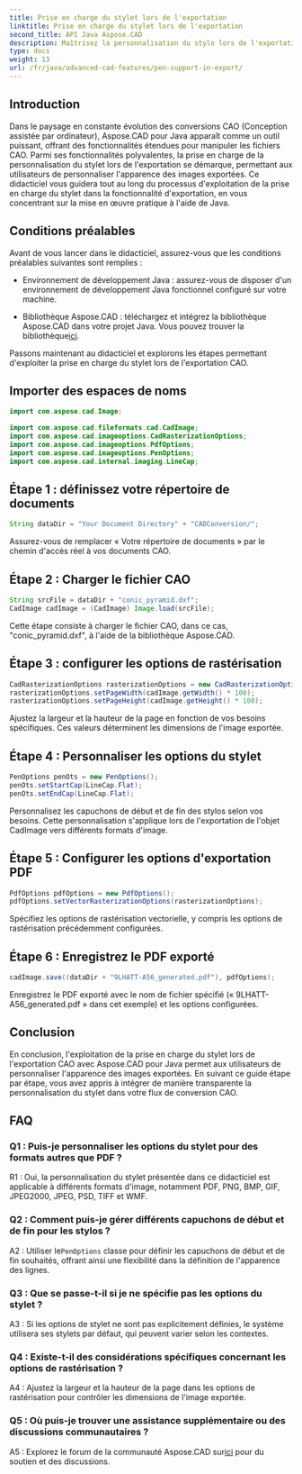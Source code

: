 ```yaml
---
title: Prise en charge du stylet lors de l'exportation
linktitle: Prise en charge du stylet lors de l'exportation
second_title: API Java Aspose.CAD
description: Maîtrisez la personnalisation du stylo lors de l'exportation CAO avec Aspose.CAD pour Java. Suivez notre guide étape par étape pour une intégration transparente.
type: docs
weight: 13
url: /fr/java/advanced-cad-features/pen-support-in-export/
---
```

## Introduction

Dans le paysage en constante évolution des conversions CAO (Conception assistée par ordinateur), Aspose.CAD pour Java apparaît comme un outil puissant, offrant des fonctionnalités étendues pour manipuler les fichiers CAO. Parmi ses fonctionnalités polyvalentes, la prise en charge de la personnalisation du stylet lors de l'exportation se démarque, permettant aux utilisateurs de personnaliser l'apparence des images exportées. Ce didacticiel vous guidera tout au long du processus d'exploitation de la prise en charge du stylet dans la fonctionnalité d'exportation, en vous concentrant sur la mise en œuvre pratique à l'aide de Java.

## Conditions préalables

Avant de vous lancer dans le didacticiel, assurez-vous que les conditions préalables suivantes sont remplies :

- Environnement de développement Java : assurez-vous de disposer d'un environnement de développement Java fonctionnel configuré sur votre machine.

-  Bibliothèque Aspose.CAD : téléchargez et intégrez la bibliothèque Aspose.CAD dans votre projet Java. Vous pouvez trouver la bibliothèque[ici](https://releases.aspose.com/cad/java/).

Passons maintenant au didacticiel et explorons les étapes permettant d'exploiter la prise en charge du stylet lors de l'exportation CAO.

## Importer des espaces de noms

```java
import com.aspose.cad.Image;

import com.aspose.cad.fileformats.cad.CadImage;
import com.aspose.cad.imageoptions.CadRasterizationOptions;
import com.aspose.cad.imageoptions.PdfOptions;
import com.aspose.cad.imageoptions.PenOptions;
import com.aspose.cad.internal.imaging.LineCap;
```

## Étape 1 : définissez votre répertoire de documents

```java
String dataDir = "Your Document Directory" + "CADConversion/";
```

Assurez-vous de remplacer « Votre répertoire de documents » par le chemin d'accès réel à vos documents CAO.

## Étape 2 : Charger le fichier CAO

```java
String srcFile = dataDir + "conic_pyramid.dxf";
CadImage cadImage = (CadImage) Image.load(srcFile);
```

Cette étape consiste à charger le fichier CAO, dans ce cas, "conic_pyramid.dxf", à l'aide de la bibliothèque Aspose.CAD.

## Étape 3 : configurer les options de rastérisation

```java
CadRasterizationOptions rasterizationOptions = new CadRasterizationOptions();
rasterizationOptions.setPageWidth(cadImage.getWidth() * 100);
rasterizationOptions.setPageHeight(cadImage.getHeight() * 100);
```

Ajustez la largeur et la hauteur de la page en fonction de vos besoins spécifiques. Ces valeurs déterminent les dimensions de l'image exportée.

## Étape 4 : Personnaliser les options du stylet

```java
PenOptions penOts = new PenOptions();
penOts.setStartCap(LineCap.Flat);
penOts.setEndCap(LineCap.Flat);
```

Personnalisez les capuchons de début et de fin des stylos selon vos besoins. Cette personnalisation s'applique lors de l'exportation de l'objet CadImage vers différents formats d'image.

## Étape 5 : Configurer les options d'exportation PDF

```java
PdfOptions pdfOptions = new PdfOptions();
pdfOptions.setVectorRasterizationOptions(rasterizationOptions);
```

Spécifiez les options de rastérisation vectorielle, y compris les options de rastérisation précédemment configurées.

## Étape 6 : Enregistrez le PDF exporté

```java
cadImage.save((dataDir + "9LHATT-A56_generated.pdf"), pdfOptions);
```

Enregistrez le PDF exporté avec le nom de fichier spécifié (« 9LHATT-A56_generated.pdf » dans cet exemple) et les options configurées.

## Conclusion

En conclusion, l'exploitation de la prise en charge du stylet lors de l'exportation CAO avec Aspose.CAD pour Java permet aux utilisateurs de personnaliser l'apparence des images exportées. En suivant ce guide étape par étape, vous avez appris à intégrer de manière transparente la personnalisation du stylet dans votre flux de conversion CAO.

## FAQ

### Q1 : Puis-je personnaliser les options du stylet pour des formats autres que PDF ?

R1 : Oui, la personnalisation du stylet présentée dans ce didacticiel est applicable à différents formats d'image, notamment PDF, PNG, BMP, GIF, JPEG2000, JPEG, PSD, TIFF et WMF.

### Q2 : Comment puis-je gérer différents capuchons de début et de fin pour les stylos ?

 A2 : Utiliser le`PenOptions` classe pour définir les capuchons de début et de fin souhaités, offrant ainsi une flexibilité dans la définition de l'apparence des lignes.

### Q3 : Que se passe-t-il si je ne spécifie pas les options du stylet ?

A3 : Si les options de stylet ne sont pas explicitement définies, le système utilisera ses stylets par défaut, qui peuvent varier selon les contextes.

### Q4 : Existe-t-il des considérations spécifiques concernant les options de rastérisation ?

A4 : Ajustez la largeur et la hauteur de la page dans les options de rastérisation pour contrôler les dimensions de l'image exportée.

### Q5 : Où puis-je trouver une assistance supplémentaire ou des discussions communautaires ?

 A5 : Explorez le forum de la communauté Aspose.CAD sur[ici](https://forum.aspose.com/c/cad/19) pour du soutien et des discussions.